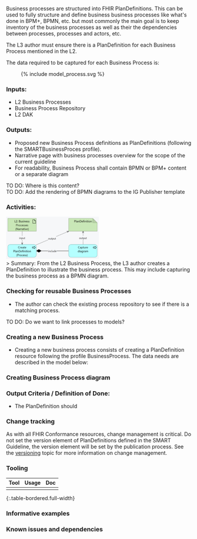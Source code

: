 Business processes are structured into FHIR PlanDefinitions. This can be used to fully structure and define business business processes like what's done in BPM+, BPMN, etc. but most commonly the main goal is to keep inventory of the business processes as well as their the dependencies between processes, processes and actors, etc.

The L3 author must ensure there is a PlanDefinition for each Business Process mentioned in the L2. 

The data required to be captured for each Business Process is:
<figure>
  {% include model_process.svg %}
</figure>


### **Inputs:** 

* L2 Business Processes
* Business Process Repository
* L2 DAK

### **Outputs:**

* Proposed new Business Process definitions as PlanDefinitions (following the SMARTBusinessProces profile).
* Narrative page with business processes overview for the scope of the current guideline
* For readability, Business Process shall contain BPMN or BPM+ content or a separate diagram 

<div class="todo">
TO DO: Where is this content? 
</div>
<div class="todo">
TO DO: Add the rendering of BPMN diagrams to the IG Publisher template
</div>

### **Activities:**
<img src="./l3_process_process.png" style="width:50%"/>
<br clear="all"/>
> Summary: From the L2 Business Process, the L3 author creates a PlanDefinition to illustrate the business process. This may include capturing the business process as a BPMN diagram.  


### **Checking for reusable Business Processes**
* The author can check the existing process repository to see if there is a matching process. 
<div class="todo">
TO DO: Do we want to link processes to models?
</div>

### **Creating a new Business Process**
* Creating a new business process consists of creating a PlanDefinition resource following the profile BusinessProcess. The data needs are described in the model below:

### **Creating Business Process diagram**



### **Output Criteria / Definition of Done:**
* The PlanDefinition should 

### **Change tracking**

As with all FHIR Conformance resources, change management is critical. Do not set the version element of PlanDefinitions defined in the SMART Guideline, the version element will be set by the publication process. See the [versioning](versioning.html) topic for more information on change management.

### **Tooling**

| Tool | Usage | Doc |
| --- | ---| ---| 
|  | |  |
{:.table-bordered.full-width}  

### **Informative examples**


### **Known issues and dependencies**


